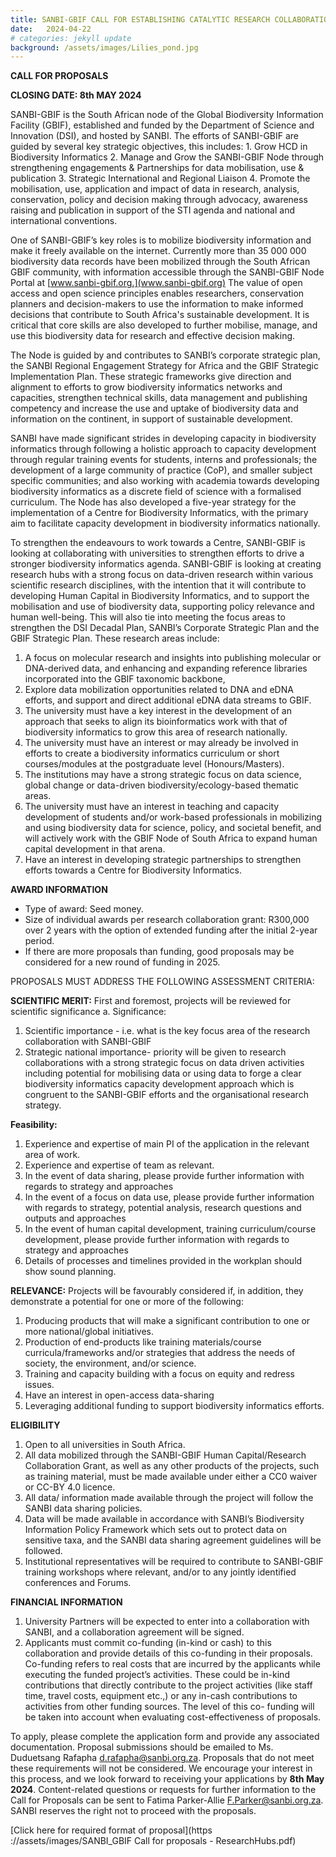 ```yaml
---
title: SANBI-GBIF CALL FOR ESTABLISHING CATALYTIC RESEARCH COLLABORATIONS IN BIODIVERSITY INFORMATICS WITH UNIVERSITY PARTNERS 
date:   2024-04-22
# categories: jekyll update
background: /assets/images/Lilies_pond.jpg
---
```


**CALL FOR PROPOSALS**

**CLOSING DATE:  8th MAY 2024**

SANBI-GBIF is the South African node of the Global Biodiversity Information Facility (GBIF), established and funded by the Department of Science and Innovation (DSI), and hosted by SANBI. The efforts of SANBI-GBIF are guided by several key strategic objectives, this includes: 1. Grow HCD in Biodiversity Informatics 2. Manage and Grow the SANBI-GBIF Node through strengthening engagements & Partnerships for data mobilisation, use & publication 3. Strategic International and Regional Liaison 4. Promote the mobilisation, use, application and impact of data in research, analysis, conservation, policy and decision making through advocacy, awareness raising and publication in support of the STI agenda and national and international conventions. 

One of SANBI-GBIF’s key roles is to mobilize biodiversity information and make it freely available on the internet. Currently more than 35 000 000 biodiversity data records have been mobilized through the South African GBIF community, with information accessible through the SANBI-GBIF Node Portal at [www.sanbi-gbif.org.](www.sanbi-gbif.org) The value of open access and open science principles enables researchers, conservation planners and decision-makers to use the information to make informed decisions that contribute to South Africa's sustainable development. It is critical that core skills are also developed to further mobilise, manage, and use this biodiversity data for research and effective decision making. 

The Node is guided by and contributes to SANBI’s corporate strategic plan, the SANBI Regional Engagement Strategy for Africa and the GBIF Strategic Implementation Plan.  These strategic frameworks give direction and alignment to efforts to grow biodiversity informatics networks and capacities, strengthen technical skills, data management and publishing competency and increase the use and uptake of biodiversity data and information on the continent, in support of sustainable development.

SANBI have made significant strides in developing capacity in biodiversity informatics through following a holistic approach to capacity development through regular training events for students, interns and professionals; the development of a large community of practice (CoP), and smaller subject specific communities; and also working with academia towards developing biodiversity informatics as a discrete field of science with a formalised curriculum.  The Node has also developed a five-year strategy for the implementation of a Centre for Biodiversity Informatics, with the primary aim to facilitate capacity development in biodiversity informatics nationally.

To strengthen the endeavours to work towards a Centre, SANBI-GBIF is looking at collaborating with universities to strengthen efforts to drive a stronger biodiversity informatics agenda. SANBI-GBIF is looking at creating research hubs with a strong focus on data-driven research within various scientific research disciplines, with the intention that it will contribute to developing Human Capital in Biodiversity Informatics, and to support the mobilisation and use of biodiversity data, supporting policy relevance and human well-being.  This will also tie into meeting the focus areas to strengthen the DSI Decadal Plan, SANBI’s Corporate Strategic Plan and the GBIF Strategic Plan.  These research areas include:

1.	A focus on molecular research and insights into publishing molecular or DNA-derived data, and enhancing and expanding reference libraries incorporated into the GBIF taxonomic backbone, 
2.	Explore data mobilization opportunities related to DNA and eDNA efforts, and support and direct additional eDNA data streams to GBIF.
3.	The university must have a key interest in the development of an approach that seeks to align its bioinformatics work with that of biodiversity informatics to grow this area of research nationally.  
4.	The university must have an interest or may already be involved in efforts to create a biodiversity informatics curriculum or short courses/modules at the postgraduate level (Honours/Masters).
5.	The institutions may have a strong strategic focus on data science, global change or data-driven biodiversity/ecology-based thematic areas.
6.	The university must have an interest in teaching and capacity development of students and/or work-based professionals in mobilizing and using biodiversity data for science, policy, and societal benefit, and will actively work with the GBIF Node of South Africa to expand human capital development in that arena.
7.	Have an interest in developing strategic partnerships to strengthen efforts towards a Centre for Biodiversity Informatics.

**AWARD INFORMATION**

- Type of award: Seed money.
- Size of individual awards per research collaboration grant: R300,000 over 2 years with the option of extended funding after the initial 2-year period.
- If there are more proposals than funding, good proposals may be considered for a new round of funding in 2025.

PROPOSALS MUST ADDRESS THE FOLLOWING ASSESSMENT CRITERIA:

**SCIENTIFIC MERIT:** First and foremost, projects will be reviewed for scientific significance
a.	Significance: 
1. Scientific importance - i.e. what is the key focus area of the research collaboration with SANBI-GBIF 
2. Strategic national importance- priority will be given to research collaborations with a strong strategic focus on data driven activities including potential for mobilising data or using data to forge a clear biodiversity informatics capacity development approach which is congruent to the SANBI-GBIF efforts and the organisational research strategy.

**Feasibility:**
1.	Experience and expertise of main PI of the application in the relevant area of work.
2.	Experience and expertise of team as relevant.
3.	In the event of data sharing, please provide further information with regards to strategy and approaches
4. In the event of a focus on data use, please provide further information with regards to strategy, potential analysis, research questions and outputs and 
   approaches
5. In the event of human capital development, training curriculum/course development, please provide further information with regards to strategy and approaches
6. Details of processes and timelines provided in the workplan should show sound planning.

**RELEVANCE:** Projects will be favourably considered if, in addition, they demonstrate a potential for one or more of the following:
1.	Producing products that will make a significant contribution to one or more national/global initiatives.
2.	Production of end-products like training materials/course curricula/frameworks and/or strategies that address the needs of society, the environment, and/or 
    science.
3.	Training and capacity building with a focus on equity and redress issues.
4.	Have an interest in open-access data-sharing 
5.	Leveraging additional funding to support biodiversity informatics efforts.

**ELIGIBILITY**

1.	Open to all universities in South Africa. 
2.	All data mobilized through the SANBI-GBIF Human Capital/Research Collaboration Grant, as well as any other products of the projects, such as training material, 
   must be made available under either a CC0 waiver or CC-BY 4.0 licence.
3.	All data/ information made available through the project will follow the SANBI data sharing policies.
4.	Data will be made available in accordance with SANBI’s Biodiversity Information Policy Framework which sets out to protect data on sensitive taxa, and the SANBI 
   data sharing agreement guidelines will be followed.  
5.	Institutional representatives will be required to contribute to SANBI-GBIF training workshops where relevant, and/or to any jointly identified conferences and 
   Forums.
  	  
**FINANCIAL INFORMATION**

1.	University Partners will be expected to enter into a collaboration with SANBI, and a collaboration agreement will be signed.
2.	Applicants must commit co-funding (in-kind or cash) to this collaboration and provide details of this co-funding in their proposals.  Co-funding refers to real 
  costs that are incurred by the applicants while executing the funded project’s activities. These could be in-kind contributions that directly contribute to the 
  project activities (like staff time, travel costs, equipment etc.,) or any in-cash contributions to activities from other funding sources. The level of this co- 
  funding will be taken into account when evaluating cost-effectiveness of proposals.

To apply, please complete the application form and provide any associated documentation.  Proposal submissions should be emailed to Ms. Duduetsang Rafapha <d.rafapha@sanbi.org.za>.
Proposals that do not meet these requirements will not be considered. We encourage your interest in this process, and we look forward to receiving your applications by **8th May 2024**.
Content-related questions or requests for further information to the Call for Proposals can be sent to Fatima Parker-Allie <F.Parker@sanbi.org.za>.  
SANBI reserves the right not to proceed with the proposals.

[Click here for required format of proposal](https ://assets/images/SANBI_GBIF Call for proposals - ResearchHubs.pdf)
